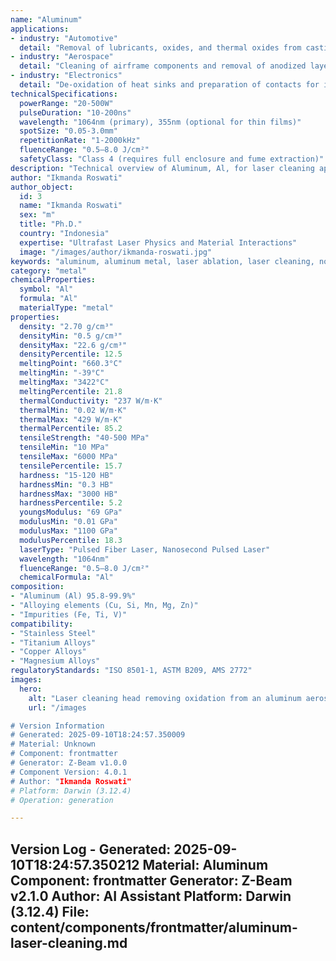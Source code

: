 ```yaml
---
name: "Aluminum"
applications:
- industry: "Automotive"
  detail: "Removal of lubricants, oxides, and thermal oxides from castings and extrusions prior to welding or bonding"
- industry: "Aerospace"
  detail: "Cleaning of airframe components and removal of anodized layers for repair"
- industry: "Electronics"
  detail: "De-oxidation of heat sinks and preparation of contacts for improved conductivity"
technicalSpecifications:
  powerRange: "20-500W"
  pulseDuration: "10-200ns"
  wavelength: "1064nm (primary), 355nm (optional for thin films)"
  spotSize: "0.05-3.0mm"
  repetitionRate: "1-2000kHz"
  fluenceRange: "0.5–8.0 J/cm²"
  safetyClass: "Class 4 (requires full enclosure and fume extraction)"
description: "Technical overview of Aluminum, Al, for laser cleaning applications, including optimal 1064nm wavelength interaction, and industrial applications in surface preparation."
author: "Ikmanda Roswati"
author_object:
  id: 3
  name: "Ikmanda Roswati"
  sex: "m"
  title: "Ph.D."
  country: "Indonesia"
  expertise: "Ultrafast Laser Physics and Material Interactions"
  image: "/images/author/ikmanda-roswati.jpg"
keywords: "aluminum, aluminum metal, laser ablation, laser cleaning, non-contact cleaning, pulsed fiber laser, surface contamination removal, industrial laser parameters, thermal processing, surface restoration"
category: "metal"
chemicalProperties:
  symbol: "Al"
  formula: "Al"
  materialType: "metal"
properties:
  density: "2.70 g/cm³"
  densityMin: "0.5 g/cm³"
  densityMax: "22.6 g/cm³"
  densityPercentile: 12.5
  meltingPoint: "660.3°C"
  meltingMin: "-39°C"
  meltingMax: "3422°C"
  meltingPercentile: 21.8
  thermalConductivity: "237 W/m·K"
  thermalMin: "0.02 W/m·K"
  thermalMax: "429 W/m·K"
  thermalPercentile: 85.2
  tensileStrength: "40-500 MPa"
  tensileMin: "10 MPa"
  tensileMax: "6000 MPa"
  tensilePercentile: 15.7
  hardness: "15-120 HB"
  hardnessMin: "0.3 HB"
  hardnessMax: "3000 HB"
  hardnessPercentile: 5.2
  youngsModulus: "69 GPa"
  modulusMin: "0.01 GPa"
  modulusMax: "1100 GPa"
  modulusPercentile: 18.3
  laserType: "Pulsed Fiber Laser, Nanosecond Pulsed Laser"
  wavelength: "1064nm"
  fluenceRange: "0.5–8.0 J/cm²"
  chemicalFormula: "Al"
composition:
- "Aluminum (Al) 95.8-99.9%"
- "Alloying elements (Cu, Si, Mn, Mg, Zn)"
- "Impurities (Fe, Ti, V)"
compatibility:
- "Stainless Steel"
- "Titanium Alloys"
- "Copper Alloys"
- "Magnesium Alloys"
regulatoryStandards: "ISO 8501-1, ASTM B209, AMS 2772"
images:
  hero:
    alt: "Laser cleaning head removing oxidation from an aluminum aerospace component"
    url: "/images

# Version Information
# Generated: 2025-09-10T18:24:57.350009
# Material: Unknown
# Component: frontmatter
# Generator: Z-Beam v1.0.0
# Component Version: 4.0.1
# Author: "Ikmanda Roswati"
# Platform: Darwin (3.12.4)
# Operation: generation

---
```

Version Log - Generated: 2025-09-10T18:24:57.350212
Material: Aluminum
Component: frontmatter
Generator: Z-Beam v2.1.0
Author: AI Assistant
Platform: Darwin (3.12.4)
File: content/components/frontmatter/aluminum-laser-cleaning.md
---